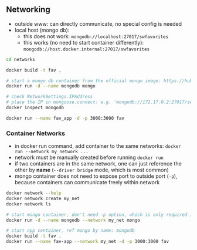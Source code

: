 ## Networking

- outside www: can directly communicate, no special config is needed
- local host (mongo db):
  - this does not work: `mongodb://localhost:27017/swfavorites`
  - this works (no need to start container differently): `mongodb://host.docker.internal:27017/swfavorites`

```bash
cd networks

docker build -t fav .

# start a mongo db container from the official mongo image: https://hub.docker.com/_/mongo
docker run -d --name mongodb mongo

# check NetworkSettings.IPAddress
# place the IP in mongoose.connect: e.g. 'mongodb://172.17.0.2:27017/swfavorites'
docker inspect mongodb

docker run --name fav_app -d -p 3000:3000 fav
```

### Container Networks

- in docker run command, add container to the same networks: `docker run --network my_network ...`
- network must be manually created before running `docker run`
- if two containers are in the same network, one can just reference the other by **name** (`--driver bridge` mode, which is most common)
- mongo container does not need to expose port to outside port (`-p`), because containers can communicate freely within network

```bash
docker network --help
docker network create my_net
docker network ls

# start mongo container, don't need -p option, which is only required if need to connect outside of network
docker run -d --name mongodb --network my_net mongo

# start app container, ref mongo by name: mongodb
docker build -t fav .
docker run --name fav-app --network my_net -d -p 3000:3000 fav
```
